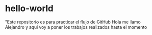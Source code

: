 # hello-world
"Este repositorio es para practicar el flujo de GitHub
Hola me llamo Alejandro y aqui voy a poner los trabajos realizados hasta el momento
